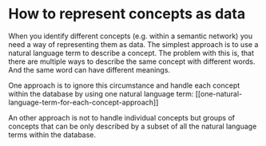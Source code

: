 # How to represent concepts as data

When you identify different concepts (e.g. within a semantic network) you need a way of representing them as data. The simplest approach is to use a natural language term to describe a concept. The problem with this is, that there are multiple ways to describe the same concept with different words. And the same word can have different meanings.

One approach is to ignore this circumstance and handle each concept within the database by using one natural language term: [[one-natural-language-term-for-each-concept-approach]]

An other approach is not to handle individual concepts but groups of concepts that can be only described by a subset of all the natural language terms within the database.